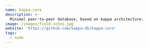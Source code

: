 ```yaml
---
name: kappa-core
description: >-
  Minimal peer-to-peer database, based on kappa architecture.
image: /images/field-notes.jpg
website: 'https://github.com/kappa-db/kappa-core'
tags:
  - node
---
```

